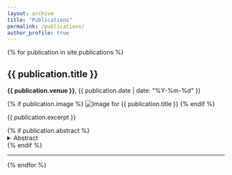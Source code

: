 ```yaml
---
layout: archive
title: "Publications"
permalink: /publications/
author_profile: true
---
```



{% for publication in site.publications %}
<div class="publication-item">
    <h2>{{ publication.title }}</h2>
    <p><strong>{{ publication.venue }}</strong>, {{ publication.date | date: "%Y-%m-%d" }}</p>
    {% if publication.image %}
    <img src="{{ publication.image }}" alt="Image for {{ publication.title }}" style="max-width: 300px;">
    {% endif %}
    <p>{{ publication.excerpt }}</p>
    {% if publication.abstract %}
    <details>
      <summary>Abstract</summary>
      <p>{{ publication.abstract }}</p>
    </details>
    {% endif %}
</div>
<hr>
{% endfor %}